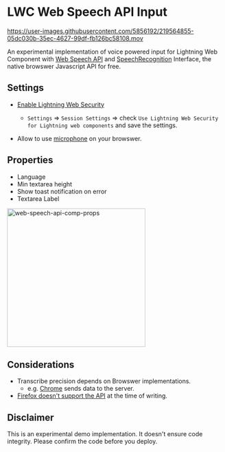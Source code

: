 # LWC Web Speech API Input

https://user-images.githubusercontent.com/5856192/219564855-05dc030b-35ec-4627-99df-fb126bc58108.mov

An experimental implementation of voice powered input for Lightning Web Component with [Web Speech API](https://developer.mozilla.org/en-US/docs/Web/API/Web_Speech_API) and [SpeechRecognition](https://developer.mozilla.org/en-US/docs/Web/API/SpeechRecognition) Interface, the native browswer Javascript API for free.

## Settings

- [Enable Lightning Web Security](https://developer.salesforce.com/docs/component-library/documentation/en/lwc/lwc.security_lwsec_enable)
  - `Settings` => `Session Settings` => check `Use Lightning Web Security for Lightning web components` and save the settings.

- Allow to use [microphone](https://support.google.com/chrome/answer/2693767?hl=en&co=GENIE.Platform%3DDesktop) on your browswer.

## Properties
- Language
- Min textarea height
- Show toast notification on error
- Textarea Label
<img width="322" alt="web-speech-api-comp-props" src="https://user-images.githubusercontent.com/5856192/219564805-a83386cf-9013-4e89-95d8-e9cb160664e8.png">

## Considerations
- Transcribe precision depends on Browswer implementations.
  - e.g. [Chrome](https://www.google.com/chrome/privacy/whitepaper.html#speech) sends data to the server.
- [Firefox doesn't support the API](https://developer.mozilla.org/en-US/docs/Web/API/SpeechRecognition#browser_compatibility) at the time of writing.

## Disclaimer
This is an experimental demo implementation. It doesn't ensure code integrity. Please confirm the code before you deploy.




